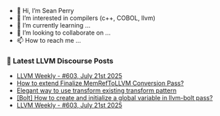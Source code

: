 - 👋 Hi, I’m Sean Perry
- 👀 I’m interested in compilers (c++, COBOL, llvm)
- 🌱 I’m currently learning ...
- 💞️ I’m looking to collaborate on ...
- 📫 How to reach me ...

<!---
s66perry/s66perry is a ✨ special ✨ repository because its `README.md` (this file) appears on your GitHub profile.
You can click the Preview link to take a look at your changes.
--->
### 📕 Latest LLVM Discourse Posts

<!-- DISCOURSE-LLVM:START -->
- [LLVM Weekly - #603, July 21st 2025](https://discourse.llvm.org/t/llvm-weekly-603-july-21st-2025/87463#post_4)
- [How to extend Finalize MemRefToLLVM Conversion Pass?](https://discourse.llvm.org/t/how-to-extend-finalize-memreftollvm-conversion-pass/87471#post_1)
- [Elegant way to use transform existing transform pattern](https://discourse.llvm.org/t/elegant-way-to-use-transform-existing-transform-pattern/87438#post_4)
- [[Bolt] How to create and initialize a global variable in llvm-bolt pass?](https://discourse.llvm.org/t/bolt-how-to-create-and-initialize-a-global-variable-in-llvm-bolt-pass/84905#post_3)
- [LLVM Weekly - #603, July 21st 2025](https://discourse.llvm.org/t/llvm-weekly-603-july-21st-2025/87463#post_3)
<!-- DISCOURSE-LLVM:END -->
